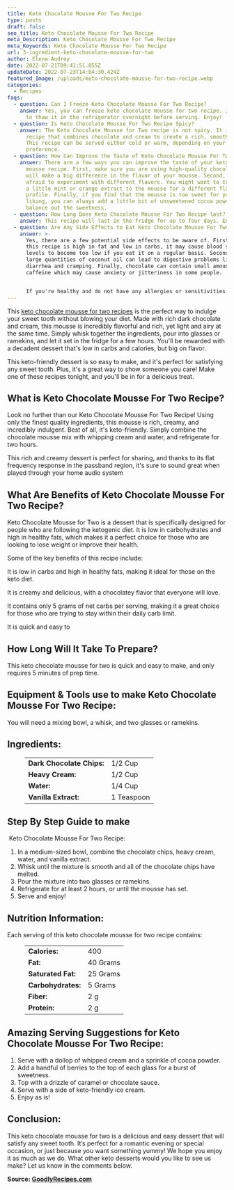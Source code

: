 ```yaml
---
title: Keto Chocolate Mousse For Two Recipe
type: posts
draft: false
seo_title: Keto Chocolate Mousse For Two Recipe
meta_Description: Keto Chocolate Mousse For Two Recipe
meta_Keywords: Keto Chocolate Mousse For Two Recipe
url: 3-ingredient-keto-chocolate-mousse-for-two
author: Elena Audrey
date: 2022-07-21T09:41:51.855Z
updateDate: 2022-07-23T14:04:30.424Z
featured_Image: /uploads/keto-chocolate-mousse-for-two-recipe.webp
categories:
  - Recipes
faqs:
  - question: Can I Freeze Keto Chocolate Mousse For Two Recipe?
    answer: Yes, you can freeze keto chocolate mousse for two recipe. Just make sure
      to thaw it in the refrigerator overnight before serving. Enjoy!
  - question: Is Keto Chocolate Mousse For Two Recipe Spicy?
    answer: The Keto Chocolate Mousse for Two recipe is not spicy. It is a dessert
      recipe that combines chocolate and cream to create a rich, smooth mousse.
      This recipe can be served either cold or warm, depending on your
      preference.
  - question: How Can Improve the Taste of Keto Chocolate Mousse For Two Recipe?
    answer: There are a few ways you can improve the taste of your keto chocolate
      mousse recipe. First, make sure you are using high-quality chocolate. This
      will make a big difference in the flavor of your mousse. Second, don't be
      afraid to experiment with different flavors. You might want to try adding
      a little mint or orange extract to the mousse for a different flavor
      profile. Finally, if you find that the mousse is too sweet for your
      liking, you can always add a little bit of unsweetened cocoa powder to
      balance out the sweetness.
  - question: How Long Does Keto Chocolate Mousse For Two Recipe last?
    answer: This recipe will last in the fridge for up to four days. Enjoy!
  - question: Are Any Side Effects to Eat Keto Chocolate Mousse For Two Recipe?
    answer: >-
      Yes, there are a few potential side effects to be aware of. First, since
      this recipe is high in fat and low in carbs, it may cause blood sugar
      levels to become too low if you eat it on a regular basis. Second, eating
      large quantities of coconut oil can lead to digestive problems like
      diarrhea and cramping. Finally, chocolate can contain small amounts of
      caffeine which may cause anxiety or jitteriness in some people.


      If you're healthy and do not have any allergies or sensitivities to the ingredients used in this recipe, then it should be safe for you to eat occasionally. However, if you experience any negative side effects after eating keto chocolate mousse, please consult your doctor for advice.
---
```

This [keto chocolate mousse for two recipes](https://goodlyrecipes.com/3-ingredient-keto-chocolate-mousse-for-two/) is the perfect way to indulge your sweet tooth without blowing your diet. Made with rich dark chocolate and cream, this mousse is incredibly flavorful and rich, yet light and airy at the same time. Simply whisk together the ingredients, pour into glasses or ramekins, and let it set in the fridge for a few hours. You'll be rewarded with a decadent dessert that's low in carbs and calories, but big on flavor.

This keto-friendly dessert is so easy to make, and it's perfect for satisfying any sweet tooth. Plus, it's a great way to show someone you care! Make one of these recipes tonight, and you'll be in for a delicious treat.

## What is Keto Chocolate Mousse For Two Recipe?

Look no further than our Keto Chocolate Mousse For Two Recipe! Using only the finest quality ingredients, this mousse is rich, creamy, and incredibly indulgent. Best of all, it's keto-friendly. Simply combine the chocolate mousse mix with whipping cream and water, and refrigerate for two hours. 

This rich and creamy dessert is perfect for sharing, and thanks to its flat frequency response in the passband region, it's sure to sound great when played through your home audio system

## What Are Benefits of Keto Chocolate Mousse For Two Recipe?

Keto Chocolate Mousse for Two is a dessert that is specifically designed for people who are following the ketogenic diet. It is low in carbohydrates and high in healthy fats, which makes it a perfect choice for those who are looking to lose weight or improve their health.

Some of the key benefits of this recipe include:

It is low in carbs and high in healthy fats, making it ideal for those on the keto diet.

It is creamy and delicious, with a chocolatey flavor that everyone will love.

It contains only 5 grams of net carbs per serving, making it a great choice for those who are trying to stay within their daily carb limit.

It is quick and easy to

## How Long Will It Take To Prepare?

This keto chocolate mousse for two is quick and easy to make, and only requires 5 minutes of prep time.

## **Equipment & Tools use to make Keto Chocolate Mousse For Two Recipe:**

You will need a mixing bowl, a whisk, and two glasses or ramekins.

## Ingredients:

<figure class="wp-block-table is-style-stripes">
  <table>
    <tbody>
      <tr>
        <td>
          <strong>Dark Chocolate Chips:</strong>
        </td>
        <td>1/2 Cup</td>
      </tr>
      <tr>
        <td>
          <strong>Heavy Cream:</strong>
        </td>
        <td>1/2 Cup</td>
      </tr>
      <tr>
        <td>
          <strong>Water:</strong>
        </td>
        <td>1/4 Cup</td>
      </tr>
      <tr>
        <td>
          <strong>Vanilla Extract:</strong>
        </td>
        <td>1 Teaspoon</td>
     </tr>
    </tbody>
  </table>
</figure>

## Step By Step Guide to make

 Keto Chocolate Mousse For Two Recipe:

1. In a medium-sized bowl, combine the chocolate chips, heavy cream, water, and vanilla extract.
2. Whisk until the mixture is smooth and all of the chocolate chips have melted.
3. Pour the mixture into two glasses or ramekins.
4. Refrigerate for at least 2 hours, or until the mousse has set.
5. Serve and enjoy!

## Nutrition Information:

Each serving of this keto chocolate mousse for two recipe contains:

<figure class="wp-block-table is-style-stripes">
  <table> 
    <tbody>
<tr>
        <td>
          <strong>Calories:</strong>
        </td>
        <td> 400</td>
      </tr>
      <tr>
        <td>
          <strong>Fat:</strong>
        </td>
        <td>40 Grams</td>
      </tr>
      <tr>
        <td>
          <strong>Saturated Fat:</strong>
        </td>
        <td>25 Grams</td>
      </tr>
      <tr>
        <td>
          <strong>Carbohydrates:</strong>
        </td>
        <td>5 Grams</td>
      </tr>
<tr>
        <td>
          <strong>Fiber:</strong>
        </td>
        <td>2 g</td>
      </tr>
<tr>
        <td>
          <strong>Protein:</strong>
        </td>
        <td>2 g</td>
     </tr>
    </tbody>
  </table>
</figure>

## Amazing Serving Suggestions for Keto Chocolate Mousse For Two Recipe:

1. Serve with a dollop of whipped cream and a sprinkle of cocoa powder.
2. Add a handful of berries to the top of each glass for a burst of sweetness.
3. Top with a drizzle of caramel or chocolate sauce.
4. Serve with a side of keto-friendly ice cream.
5. Enjoy as is!

## Conclusion:

This keto chocolate mousse for two is a delicious and easy dessert that will satisfy any sweet tooth. It’s perfect for a romantic evening or special occasion, or just because you want something yummy! We hope you enjoy it as much as we do. What other keto desserts would you like to see us make? Let us know in the comments below.

**Source: <a href="https://goodlyrecipes.com/" target="_blank" rel="noopener">GoodlyRecipes.com</a>**